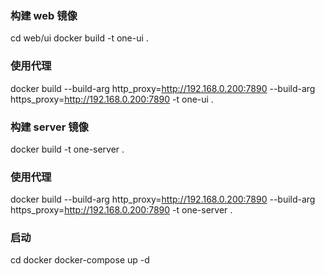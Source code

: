 ### 构建 web 镜像

cd web/ui
docker build -t one-ui .

### 使用代理

docker build --build-arg http_proxy=http://192.168.0.200:7890 --build-arg https_proxy=http://192.168.0.200:7890 -t one-ui .

### 构建 server 镜像

docker build -t one-server .

### 使用代理

docker build --build-arg http_proxy=http://192.168.0.200:7890 --build-arg https_proxy=http://192.168.0.200:7890 -t one-server .

### 启动

cd docker
docker-compose up -d

